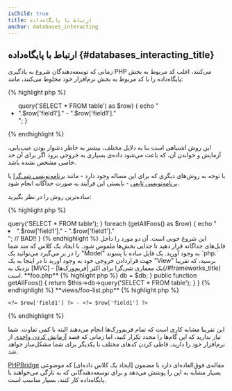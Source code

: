 ```yaml
---
isChild: true
title: ارتباط با پایگاه‌داده
anchor: databases_interacting
---
```


## ارتباط با پایگاه‌داده {#databases_interacting_title}

زمانی که توسعه‌دهندگان شروع به یادگیری PHP می‌کنند، اغلب کد مربوط به بخش پایگاه‌داده را با کد مربوط به بخش نرم‌افزار خود مخلوط می‌کنند، مانند:

{% highlight php %}
<ul>
<?php
foreach ($db->query('SELECT * FROM table') as $row) {
    echo "<li>".$row['field1']." - ".$row['field1']."</li>";
}
</ul>
{% endhighlight %}

این روش اشتباهی است بنا به دلایل مختلف، بیشتر به خاطر دشوار بودن عیب‌یابی، آزمایش و خواندن آن، که باعث می‌شود داده‌ی بسیاری به خروجی برود اگر برای آن حد خاصی مشخص نشده باشد.

با توجه به روش‌های دیگری که برای این مساله وجود دارد - مانند [برنامه‌نویسی شی‌گرا](/#object-oriented-programming) یا [برنامه‌نویسی تابعی](/#functional-programming) - بایستی این فرآیند به صورت جداگانه انجام شود.

ساده‌ترین روش را در نظر بگیرید:

{% highlight php %}
<?php
function getAllSomethings($db) {
    return $db->query('SELECT * FROM table');
}

foreach (getAllFoos() as $row) {
    echo "<li>".$row['field1']." - ".$row['field1']."</li>"; // BAD!!
}
{% endhighlight %}

این شروع خوبی است. آن دو مورد را داخل فایل‌های جداگانه قرار دهید تا جدایی بخش‌ها ملموس شود.

با ایجاد یک کلاس که متد شما را در بر می‌گیرد می‌توانید یک "Model" به وجود آورید. یک فایل ساده با پسوند `php.` جهت قراردادن خروجی خود به وجود آورید تا در اینجا به یک "View" برسید، که تقریبا نزدیک به [MVC] - یک معماری شی‌گرا برای اکثر [فریم‌ورک‌ها](/#frameworks_title) است.

**foo.php**

{% highlight php %}
<?php

$db = new PDO('mysql:host=localhost;dbname=testdb;charset=utf8', 'username', 'password');

// Make your model available
include 'models/FooModel.php';

// Create an instance
$fooList = new FooModel($db);

// Show the view
include 'views/foo-list.php';
{% endhighlight %}


**models/FooModel.php**

{% highlight php %}
<?php
class Foo()
{
    protected $db;

    public function __construct(PDO $db)
    {
        $this->db = $db;
    }

    public function getAllFoos() {
        return $this->db->query('SELECT * FROM table');
    }
}
{% endhighlight %}

**views/foo-list.php**

{% highlight php %}
<? foreach ($fooList as $row): ?>
    <?= $row['field1'] ?> - <?= $row['field1'] ?>
<? endforeach ?>
{% endhighlight %}

این تقریبا مشابه کاری است که تمام فریم‌ورک‌ها انجام می‌دهند البته با کمی تفاوت. شما نیاز ندارید که این گام‌ها را مجدد تکرار کنید، اما زمانی که قصد [آزمایش کردن واحدی](/#unit-testing) از نرم‌افزار خود را دارید، قاطی کردن کدهای مختلف با یکدیگر برای شما مشکل‌ساز خواهد شد.

[PHPBridge] مقاله‌ی فوق‌العاده‌ای دارد با مضمون [ایجاد یک کلاس داده‌ای] که موضوعی بسیار مشابه به این را پوشش می‌دهد و برای توسعه‌دهندگانی که به تازگی می‌خواهند با پایگاه‌داده کار کنند، بسیار مناسب است.

[MVC]: http://code.tutsplus.com/tutorials/mvc-for-noobs--net-10488
[PHPBridge]: http://phpbridge.org/
[Creating a Data Class]: http://phpbridge.org/intro-to-php/creating_a_data_class
